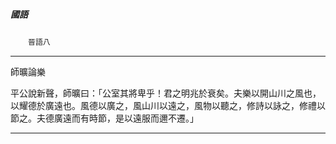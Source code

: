 

##### 國語
　　`晉語八`

* * *

師曠論樂

平公說新聲，師曠曰：「公室其將卑乎！君之明兆於衰矣。夫樂以開山川之風也，以耀德於廣遠也。風德以廣之，風山川以遠之，風物以聽之，修詩以詠之，修禮以節之。夫德廣遠而有時節，是以遠服而邇不遷。」

* * *

